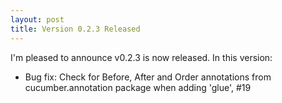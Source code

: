 ```yaml
---
layout: post
title: Version 0.2.3 Released
---
```

I'm pleased to announce v0.2.3 is now released. In this version:

* Bug fix: Check for Before, After and Order annotations from cucumber.annotation package when adding 'glue', #19
